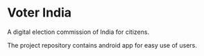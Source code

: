 # Voter India

A digital election commission of India for citizens.

The project repository contains android app for easy use of users.
